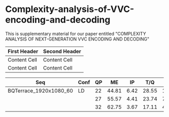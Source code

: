 # Complexity-analysis-of-VVC-encoding-and-decoding
This is supplementary material for our paper entitled "COMPLEXITY ANALYSIS OF NEXT-GENERATION VVC ENCODING AND DECODING"

| First Header  | Second Header |
| ------------- | ------------- |
| Content Cell  | Content Cell  |
| Content Cell  | Content Cell  |


|Seq	|Conf	|QP	|ME	|IP	|T/Q	|EC	|LF	|Mem|
|-------|-------|---|---|---|-------|---|---|---|
|BQTerrace_1920x1080_60	|LD	|22	|44.81	|6.42	|28.55	|12.01	|1.57	|3.39|
|	|	|27	|55.57	|4.41	|23.74	|7.01	|3.1	|2.89|
|	|	|32	|62.75	|3.67	|17.11	|4.29	|5.86	|2.61|
